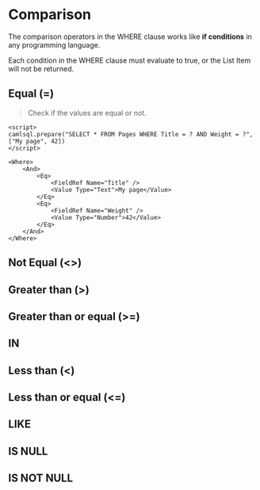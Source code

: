 # Comparison

The comparison operators in the WHERE clause works like **if conditions** in any programming language.

Each condition in the WHERE clause must evaluate to true, or the List Item will not be returned.

## Equal (=)

> Check if the values are equal or not. 

```
<script>
camlsql.prepare("SELECT * FROM Pages WHERE Title = ? AND Weight = ?", ["My page", 42])
</script>
```

 
```
<Where>
    <And>
        <Eq>
            <FieldRef Name="Title" />
            <Value Type="Text">My page</Value>
        </Eq>
        <Eq>
            <FieldRef Name="Weight" />
            <Value Type="Number">42</Value>
        </Eq>
    </And>
</Where>
```


## Not Equal (<>)
## Greater than (>)
## Greater than or equal (>=)
## IN
## Less than (<)
## Less than or equal (<=)
## LIKE 
## IS NULL
## IS NOT NULL

